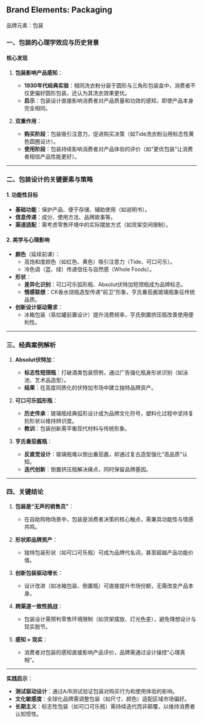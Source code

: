 ## Brand Elements: Packaging

品牌元素：包装

### 一、包装的心理学效应与历史背景
#### 核心发现
1. **包装影响产品感知**：  
   - **1930年代经典实验**：相同洗衣粉分装于圆形与三角形包装盒中，消费者不仅更偏好圆形包装，还认为其洗衣效果更优。  
   - **启示**：包装设计直接影响消费者对产品质量和功效的感知，即使产品本身完全相同。

2. **双重作用**：  
   - **购买阶段**：包装吸引注意力，促进购买决策（如Tide洗衣粉沿用标志性黄色圆圈设计）。  
   - **使用阶段**：包装持续影响消费者对产品体验的评价（如“更优包装”让消费者相信产品性能更好）。

---

### 二、包装设计的关键要素与策略
#### 1. 功能性目标
   - **基础功能**：保护产品、便于存储、辅助使用（如说明书）。  
   - **信息传递**：成分、使用方法、品牌故事等。  
   - **渠道适配**：需考虑零售环境中的实际摆放方式（如货架空间限制）。

#### 2. 美学与心理影响
   - **颜色**（延续前课）：  
     - 高饱和度颜色（如红色、黄色）吸引注意力（Tide、可口可乐）。  
     - 冷色调（蓝、绿）传递信任与自然感（Whole Foods）。  
   - **形状**：  
     - **差异化识别**：可口可乐弧形瓶、Absolut伏特加短颈瓶成为品牌标志。  
     - **情感联想**：CK香水烧瓶造型传递“前卫”形象，亨氏番茄酱玻璃瓶象征传统品质。  
   - **创新设计驱动需求**：  
     - 冰箱包装（易拉罐前置设计）提升消费频率，亨氏倒置挤压瓶改善使用便利性。

---

### 三、经典案例解析
1. **Absolut伏特加**：  
   - **标志性短颈瓶**：打破酒类包装惯例，通过广告强化瓶身形状识别（如泳池、艺术品造型）。  
   - **结果**：在高度同质化的伏特加市场中建立独特品牌资产。

2. **可口可乐弧形瓶**：  
   - **历史传承**：玻璃瓶经典弧形设计成为品牌文化符号，塑料化过程中坚持复刻形状以维持辨识度。  
   - **教训**：包装创新需平衡现代材料与传统形象。

3. **亨氏番茄酱瓶**：  
   - **反直觉设计**：玻璃瓶难以倒出番茄酱，却通过复古造型强化“高品质”认知。  
   - **迭代创新**：倒置挤压瓶解决痛点，同时保留品牌基因。

---

### 四、关键结论
1. **包装是“无声的销售员”**：  
   - 在自助购物场景中，包装是消费者决策的核心触点，需兼具功能性与情感共鸣。

2. **形状即品牌资产**：  
   - 独特包装形状（如可口可乐瓶）可成为品牌代名词，甚至超越产品功能价值。

3. **创新包装驱动增长**：  
   - 设计改进（如冰箱包装、倒置瓶）可直接提升市场份额，无需改变产品本身。

4. **跨渠道一致性挑战**：  
   - 包装设计需预判零售环境限制（如货架摆放、灯光色差），避免理想设计与现实脱节。

5. **感知 > 现实**：  
   - 消费者对包装的感知直接影响产品评价，品牌需通过设计操控“心理真相”。

---

**实践启示**：  
- **测试驱动设计**：通过A/B测试验证包装对购买行为和使用体验的影响。  
- **文化敏感度**：全球化品牌需调整包装（如尺寸、颜色）适配区域市场偏好。  
- **长期主义**：标志性包装（如可口可乐瓶）需持续迭代而非颠覆，以维持消费者认知惯性。